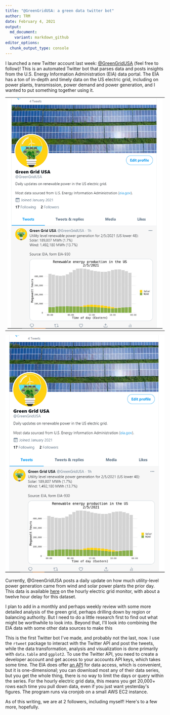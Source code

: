 ```yaml
---
title: "@GreenGridUSA: a green data twitter bot"
author: TRM
date: February 4, 2021
output:
  md_document:
    variant: markdown_github
editor_options: 
  chunk_output_type: console
---
```


I launched a new Twitter account last week: [@GreenGridUSA](https://twitter.com/GreenGridUSA) (feel free to follow)! This is an automated Twitter bot that parses data and posts insights from the U.S. Energy Information Administration (EIA) data portal. The EIA has a ton of in-depth and timely data on the US electric grid, including on power plants, transmission, power demand and power generation, and I wanted to put something together using it.

<table><tr><td align="center">
    <img src="/post-images/greengridusa/image1.PNG" />
</td></tr></table>

<img src="/post-images/greengridusa/image1.PNG" />


Currently, @GreenGridUSA posts a daily update on how much utility-level power generation came from wind and solar power plants the prior day. This data is available [here](https://www.eia.gov/beta/electricity/gridmonitor/dashboard/electric_overview/US48/US48) on the hourly electric grid monitor, with about a twelve hour delay for this dataset.

I plan to add in a monthly and perhaps weekly review with some more detailed analysis of the green grid, perhaps drilling down by region or balancing authority. But I need to do a little research first to find out what might be worthwhile to look into. Beyond that, I'll look into combining the EIA data with some other data sources to make this 

This is the first Twitter bot I've made, and probably not the last, now. I use the `rtweet` package to interact with the Twitter API and post the tweets, while the data transformation, analysis and visualization is done primarily with `data.table` and `ggplot2`. To use the Twitter API, you need to create a developer account and get access to your accounts API keys, which takes some time. The EIA does offer [an API](https://www.eia.gov/opendata/) for data access, which is convenient, but it is one-dimensional; you can download most any of their data series, but you get the whole thing, there is no way to limit the days or query within the series. For the hourly electric grid data, this means you get 20,000+ rows each time you pull down data, even if you just want yesterday's figures. The program runs via cronjob on a small AWS EC2 instance.

As of this writing, we are at 2 followers, including myself! Here's to a few more, hopefully.










